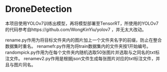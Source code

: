# DroneDetection
本项目使用YOLOv7训练出模型，再将模型部署至TensorRT，所使用的YOLOv7的代码参考自https://github.com/WongKinYiu/yolov7
，并无太大改动。

rename.py作用为将目标文件夹内的图片加上一个文件夹名字的前缀，防止在整合数据集时重名。
renamefr.py作用为将train数据集内的文件夹按1开始编号。
randompick.py作用为在每个文件夹内随机选取50张图片并选取与之同名的txt标注文件。
renamev2.py作用是根据json文件生成每张图片对应的txt标注文件，并且与图片同名。
